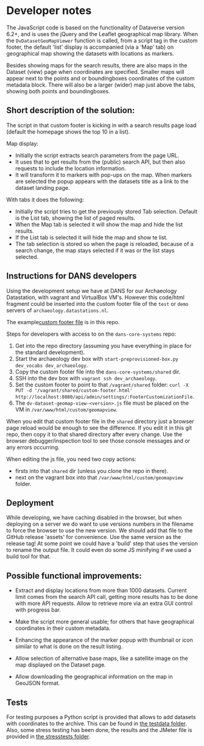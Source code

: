 Developer notes
===============

The JavaScript code is based on the functionality of Dataverse version 6.2+, and is uses the jQuery and the Leaflet geographical map library. 
When the `DvDatasetGeoMapViewer` function is called, from a script tag in the custom footer, the default 'list' display is accompanied (via a 'Map' tab) on geographical map showing the datasets with locations as markers. 

Besides showing maps for the search results, there are also maps in the Dataset (view) page when coordinates are specified. 
Smaller maps will appear next to the points and or boundingboxes coordinates of the custom metadata block. There will also be a larger (wider) map just above the tabs, showing both points and boundingboxes. 

## Short description of the solution: 

The script in that custom footer is kicking in with a search results page load (default the homepage shows the top 10 in a list). 

Map display: 
 - Initially the script extracts search parameters from the page URL. 
 - It uses that to get results from the (public) search API, but then also requests to include the location information. 
 - It will transform it to markers with pop-ups on the map. 
   When markers are selected the popup appears with the datasets title as a link to the dataset landing page. 

With tabs it does the following: 
 - Initially the script tries to get the previously stored Tab selection. 
   Default is the List tab, showing the list of paged results. 
 - When the Map tab is selected it will show the map and hide the list results. 
 - If the List tab is selected it will hide the map and show te list. 
 - The tab selection is stored so when the page is reloaded, because of a search change, the map stays selected if it was or the list stays selected. 


## Instructions for DANS developers

Using the development setup we have at DANS for our Archaeology Datastation, with vagrant and VirtualBox VM's. 
However this code/html fragment could be inserted into the custom footer file of the `test` or `demo` servers of `archaeology.datastations.nl`. 

The example[custom footer file](../examples/custom-footer.html) is in this repo. 

Steps for developers with access to on the `dans-core-systems` repo:
1. Get into the repo directory (assuming you have everything in place for the standard development). 
2. Start the archaeology dev box with `start-preprovisioned-box.py dev_vocabs dev_archaeology`.
3. Copy the custom footer file into the `dans-core-systems/shared` dir. 
4. SSH into the dev box with `vagrant ssh dev_archaeology`.
5. Set the custom footer to point to that `/vagrant/shared` folder: `curl -X PUT -d '/vagrant/shared/custom-footer.html' http://localhost:8080/api/admin/settings/:FooterCustomizationFile`. 
6. The `dv-dataset-geomap-view-<version>.js` file must be placed on the VM in `/var/www/html/custom/geomapview`. 

When you edit that custom footer file in the `shared` directory just a browser page reload would be enough to see the difference. If you edit it in this git repo, then copy it to that shared directory after every change. Use the browser debugger/inspection tool to see those console messages and or any errors occurring. 

When editing the js file, you need two copy actions:
- firsts into that `shared` dir (unless you clone the repo in there).
- next on the vagrant box into that `/var/www/html/custom/geomapview` folder. 

## Deployment 

While developing, we have caching disabled in the browser, but when deploying on a server we do want to use versions numbers in the filename to force the browser to use the new version. We should add that file to the GitHub release 'assets' for convenience. 
Use the same version as the release tag!
At some point we could have a 'build' step that uses the version to rename the output file. It could even do some JS minifying if we used a build tool for that. 

## Possible functional improvements:

- Extract and display locations from more than 1000 datasets. Current limit comes from the search API call, getting more results has to be done with more API requests.  Allow to retrieve more via an extra GUI control with progress bar. 

- Make the script more general usable; for others that have geographical coordinates in their custom metadata. 

- Enhancing the appearance of the marker popup with thumbnail or icon similar to what is done on the result listing. 

- Allow selection of alternative base maps, like a satellite image on the map displayed on the Dataset page. 

- Allow downloading the geographical information on the map in GeoJSON format.

## Tests 

For testing purposes a Python script is provided that allows to add datasets with coordinates to the archive. This can be found in [the testdata folder](../examples/testdata). 
Also, some stress testing has been done, the results and the JMeter file is provided in [the stresstests folder](../examples/testdata/stresstests). 
